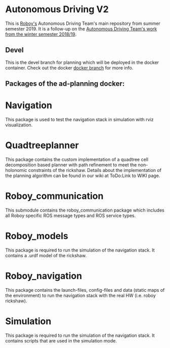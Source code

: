 # Autonomous Driving V2

This is [Roboy's](https://roboy.org) Autonomous Driving Team's main repository from summer semester 2019. It is a follow-up on the [Autonomous Driving Team's work from the winter semester 2018/19](https://github.com/Roboy/autonomous_driving).

## Devel

This is the devel branch for planning which will be deployed in the docker container. Check out the docker [docker branch](https://github.com/Roboy/autonomous_driving_v2/tree/docker) for more info.

## Packages of the ad-planning docker:

# Navigation
This package is used to test the navigation stack in simulation with rviz visualization.

# Quadtreeplanner
This package contains the custom implementation of a quadtree cell decomposition based planner with path refinement to meet the non-holonomic constraints of the rickshaw. Details about the implementation of the planning algorithm can be found in our wiki at ToDo:Link to WIKI page.

# Roboy_communication
This submodule contains the roboy_communication package which includes all Roboy specific ROS message types and ROS service types.

# Roboy_models
This package is required to run the simulation of the navigation stack. It contains a .urdf model of the rickshaw.

# Roboy_navigation
This package contains the launch-files, config-files and data (static maps of the environment) to run the navigation stack with the real HW (i.e. roboy rickshaw).

# Simulation
This package is required to run the simulation of the navigation stack. It contains scripts that are used in the simulation mode.
